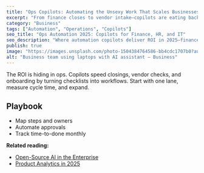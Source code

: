 ```yaml
---
title: "Ops Copilots: Automating the Unsexy Work That Scales Businesses"
excerpt: "From finance closes to vendor intake—copilots are eating back-office toil."
category: "Business"
tags: ["Automation", "Operations", "Copilots"]
seo_title: "Ops Automation 2025: Copilots for Finance, HR, and IT"
seo_description: "Where automation copilots deliver ROI in 2025—finance closes, employee onboarding, and vendor workflows."
publish: true
image: "https://images.unsplash.com/photo-1504384764586-bb4cdc1707b0?auto=format&fit=crop&w=800&h=500&q=80"
alt: "Business team using laptops with AI assistant – Business"
---
```


The ROI is hiding in ops. Copilots speed closings, vendor checks, and onboarding by turning checklists into workflows.
Start with one lane, measure cycle time, and expand.

## Playbook
- Map steps and owners  
- Automate approvals  
- Track time-to-done monthly

**Related reading:**  
- [Open-Source AI in the Enterprise](https://spherevista360.com/open-source-models-2025/)  
- [Product Analytics in 2025](https://spherevista360.com/product-analytics-in-2025-from-dashboards-to-decisions/)
